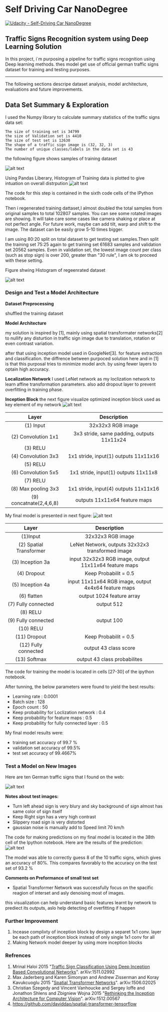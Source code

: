  # **Self Driving Car NanoDegree**
 [![Udacity - Self-Driving Car NanoDegree](https://s3.amazonaws.com/udacity-sdc/github/shield-carnd.svg)](http://www.udacity.com/drive)

## **Traffic Signs Recognition system using Deep Learning Solution**


In this project, i`m purposing a pipeline for traffic signs recognition using Deep learning methods. thes model get use of official german traffic signs dataset for training and testing purposes. 


---

The following sections descripe dataset analysis, model architecture, evaluations and future improvements.

[//]: # (Image References)

[image1]: ./output_images/dataset.png "Dataset Samples Visualization"
[image2]: ./output_images/dataset_histogram.png "Training Dataset Histogram"
[image3]: ./output_images/regenerate_dataset.png "Regenerate Dataset"
[image4]: ./output_images/test_dataset.png "Test Samples"
[image5]: ./output_images/output.png "Test Samples Results "
[image6]: ./output_images/inception_block.png "Inception Block"
[image7]: ./output_images/Network_model.png "Network Model"


## Data Set Summary & Exploration


I used the Numpy library to calculate summary statistics of the traffic signs data set:

    The size of training set is 34799
    the size of Validation set is 4410
    The size of test set is 12630
    The shape of a traffic sign image is (32, 32, 3)
    The number of unique classes/labels in the data set is 43

the following figure shows samples of training dataset

![alt text][image1]


Using Pandas Liberary, Histogram of Training data is plotted to give intuation on overall distrpution 
![alt text][image2]

The code for this step is contained in the sixth code cells of the IPython notebook.

Then i regenerated training dattaset,I almost doubled the total samples from original samples to total 102807 samples. You can see some rotated images are showing. It will take care some cases like camera shaking or place at not perfect angle. For future work, maybe can add tilt, warp and shift to the image. The dataset can be easily grow 5-10 times bigger.

I am using 80:20 split on total dataset to get testing set samples.Then split the training set 75:25 again to get training set 61683 samples and validation set 20562 samples.
Even in validation set, the lowest image count per class (such as stop sign) is over 200, greater than "30 rule", I am ok to proceed with these setting.

Figure shwing Histogram of regeenrated dataset

![alt text][image2]

### Design and Test a Model Architecture

__Dataset Preprocessing__

shuffled the training dataset

__Model Architecture__

my solution is inspired by [1], mainly using spatial transformater networks[2] to nullify any disturtion in traffic sign image due to translation, rotation or even contrast variation.

after that using inception model used in GoogleNet[3]. for feature extraction and classification. the diffrence between purpoced solution here and in [1] is that this purposal tries to minimize model arch. by using fewer layers to optain high accuracy.


__**Localization Network**__
I used LeNet network as my loclization network to learn affine transformation parameters. also add dropout layer to prevent overfitting in training phase.

__**Inception Block**__
the next figure visualize optimized inception block used as key element of my network
![alt text][image6]

| Layer         		|     Description	        					| 
|:---------------------:|:---------------------------------------------:| 
| (1) Input         		| 32x32x3 RGB image   							| 
| (2) Convolution 1x1     	| 3x3 stride, same padding, outputs 11x11x24 	|
| (3) RELU					|												|
| (4) Convolution 3x3	    | 1x1 stride, input(1)  outputs 11x11x16   		|
| (5) RELU					|												|
| (6) Convolution 5x5		| 1x1 stride, input(1)  outputs 11x11x8   		|
| (7) RELU					|												|
| (8) Max pooling 3x3      	| 1x1 stride, input(4)  outputs 11x11x16 		|
| (9) concatnate(2,4,6,8)	| outputs 11x11x64 feature maps					|


My final model is presented in next figure:
![alt text][image7]

| Layer         		|     Description	        					| 
|:---------------------:|:---------------------------------------------:| 
| (1)Input         		| 32x32x3 RGB image   							| 
| (2) Spatial Transformer| LeNet Network, outputs 32x32x3 transformed image|
| (3) Inception 3a		| input 32x32x3 RGB image, output 11x11x64 feature maps|
| (4) Dropout			| Keep Probabilit = 0.5							|
| (5) Inception 4a		| input 11x11x64 RGB image, output 4x4x64 feature maps|
| (6) flatten			| output 1024 feature array						|
| (7) Fully connected	| output 512    								|
| (8) RELU					|												|
| (9) Fully connected		| output 100   									|
| (10) RELU					|												|
| (11) Dropout			| Keep Probabilit = 0.5							|
| (12) Fully connected		| output 43 class score        									|
| (13) Softmax				| output 43 class probabilites        									|



The code for training the model is located in  cells  [27-30] of the ipython notebook. 

After tunning, the below parameters were found to yield the best results:
* Learning rate : 0.0001
* Batch size : 128
* Epoch count : 50
* Keep probability for Loclization network : 0.4
* Keep probability for feature maps  : 0.5
* Keep probability for fully connected layer : 0.5

My final model results were:
* training set accuracy of 99.7 %
* validation set accuracy of 99.5%
* test set accuracy of 99.4667%



### Test a Model on New Images

Here are ten German traffic signs that I found on the web:

![alt text][image4]

__Notes about test images:__
* Turn left ahead sign is very blury and sky background of sign almost has same color of sign itself
* Keep Right sign has a very high contrast
* Slippery road sign is very distorted 
* gaussian noise is manually add to Speed limit 70 km/h  

The code for making predictions on my final model is located in the 38th cell of the Ipython notebook.
Here are the results of the prediction:
![alt text][image5]

The model was able to correctly guess 8 of the 10 traffic signs, which gives an accuracy of 80%. This compares favorably to the accuracy on the test set of 93.2 %

__**Comments on Preformance of small test set**__

* Spatial Transformer Network was successfully focus on the spacific reagion of interset and asly denoising most of images.

this visualization can help understand basic features learnt by network to prediect its outputs, aslo help detecting of overfitting if happen 

### Further Improvement

1. Incease complixty of inception block by design a separet 1x1 conv. layer be each path of inception block instead of only single 1x1 conv for all
2. Making Network model deeper by using more inception blocks 


### Refrences

1. Mrinal Haloi 2015 "[Traffic Sign Classification Using Deep Inception Based Convolutional Networks](https://arxiv.org/abs/1511.02992)". arXiv:1511.02992
2. Max Jaderberg and Karen Simonyan and Andrew Zisserman and Koray Kavukcuoglu 2015 "[Spatial Transformer Networks](https://arxiv.org/abs/1506.02025)". arXiv:1506.02025
3. Christian Szegedy and Vincent Vanhoucke and Sergey Ioffe and Jonathon Shlens and Zbigniew Wojna 2015 "[Rethinking the Inception Architecture for Computer Vision](https://arxiv.org/abs/1512.00567)". arXiv:1512.00567
4. https://github.com/daviddao/spatial-transformer-tensorflow


```python

```
